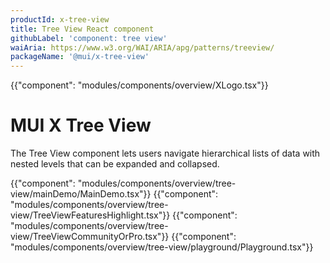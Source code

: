 ```yaml
---
productId: x-tree-view
title: Tree View React component
githubLabel: 'component: tree view'
waiAria: https://www.w3.org/WAI/ARIA/apg/patterns/treeview/
packageName: '@mui/x-tree-view'
---
```


{{"component": "modules/components/overview/XLogo.tsx"}}

# MUI X Tree View

<p class="description">The Tree View component lets users navigate hierarchical lists of data with nested levels that can be expanded and collapsed.</p>

{{"component": "modules/components/overview/tree-view/mainDemo/MainDemo.tsx"}}
{{"component": "modules/components/overview/tree-view/TreeViewFeaturesHighlight.tsx"}}
{{"component": "modules/components/overview/tree-view/TreeViewCommunityOrPro.tsx"}}
{{"component": "modules/components/overview/tree-view/playground/Playground.tsx"}}
